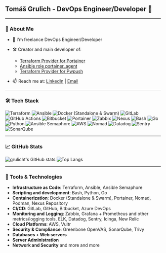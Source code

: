 ## Tomáš Grulich - DevOps Engineer/Developer 👋

---

### 🚀 About Me

- 🔧 I'm freelance DevOps Engineer/Developer
- 🛠️ Creator and main developer of:
  - [Terraform Provider for Portainer](https://github.com/portainer/terraform-provider-portainer)
  - [Ansible role portainer_agent](https://github.com/grulicht/ansible-role-portainer-agent)
  - [Terraform Provider for Pwpush](https://github.com/grulicht/terraform-provider-pwpush)

- 📫 Reach me at: [LinkedIn](https://www.linkedin.com/in/tom%C3%A1%C5%A1-grulich-184646239/) | [Email](mailto:to.grulich@gmail.com)

---

### 🛠️ Tech Stack

![Terraform](https://img.shields.io/badge/Terraform-%235835CC.svg?style=for-the-badge&logo=terraform&logoColor=white)
![Ansible](https://img.shields.io/badge/Ansible-%23EE0000.svg?style=for-the-badge&logo=ansible&logoColor=white)
![Docker (Standalone & Swarm)](https://img.shields.io/badge/Docker-%230db7ed.svg?style=for-the-badge&logo=docker&logoColor=white)
![GitLab](https://img.shields.io/badge/GitLab-%23FC6D26.svg?style=for-the-badge&logo=gitlab&logoColor=white)
![GitHub Actions](https://img.shields.io/badge/GitHub_Actions-%232671E5.svg?style=for-the-badge&logo=github-actions&logoColor=white)
![Bitbucket](https://img.shields.io/badge/Bitbucket-%230047B3.svg?style=for-the-badge&logo=bitbucket&logoColor=white)
![Portainer](https://img.shields.io/badge/Portainer-%2300B6E3.svg?style=for-the-badge&logo=portainer&logoColor=white)
![Zabbix](https://img.shields.io/badge/Zabbix-%23CC0000.svg?style=for-the-badge&logo=zabbix&logoColor=white)
![Nexus](https://img.shields.io/badge/Nexus-%23000000.svg?style=for-the-badge&logo=sonatype&logoColor=white)
![Bash](https://img.shields.io/badge/Bash-%234EAA25.svg?style=for-the-badge&logo=gnu-bash&logoColor=white)
![Go](https://img.shields.io/badge/Go-%2300ADD8.svg?style=for-the-badge&logo=go&logoColor=white)
![Python](https://img.shields.io/badge/Python-%233776AB.svg?style=for-the-badge&logo=python&logoColor=white)
![Ansible Semaphore](https://img.shields.io/badge/Ansible%20Semaphore-%2300B6E3.svg?style=for-the-badge&logo=ansible&logoColor=white)
![AWS](https://img.shields.io/badge/AWS-%23FF9900.svg?style=for-the-badge&logo=amazon-aws&logoColor=white)
![Nomad](https://img.shields.io/badge/Nomad-%2300B6E3.svg?style=for-the-badge&logo=hashicorp&logoColor=white)
![Datadog](https://img.shields.io/badge/Datadog-%234C4CFF.svg?style=for-the-badge&logo=datadog&logoColor=white)
![Sentry](https://img.shields.io/badge/Sentry-%23FB4226.svg?style=for-the-badge&logo=sentry&logoColor=white)
![SonarQube](https://img.shields.io/badge/SonarQube-%2300B6E3.svg?style=for-the-badge&logo=sonarqube&logoColor=white)

---

### 📈 GitHub Stats

![grulicht's GitHub stats](https://github-readme-stats.vercel.app/api?username=grulicht&show_icons=true&theme=tokyonight)
![Top Langs](https://github-readme-stats.vercel.app/api/top-langs/?username=grulicht&layout=compact&theme=tokyonight)

---

### 🧰 Tools & Technologies

- **Infrastructure as Code**: Terraform, Ansible, Ansible Semaphore
- **Scripting and development**: Bash, Python, Go
- **Containerization**: Docker (Standalone & Swarm), Portainer, Nomad, Podman, Nexus Repository
- **CI/CD**: GitLab, GitHub, Bitbucket, Azure DevOps
- **Monitoring and Logging**: Zabbix, Grafana + Prometheus and other metrics/logging tools, ELK, Datadog, Sentry, Icinga, New Relic
- **Cloud Platforms**: AWS, Vultr
- **Security & Compliance**: Greenbone OpenVAS, SonarQube, Trivy
- **Databases + Web servers**
- **Server Administration**
- **Network and Security** and more and more
